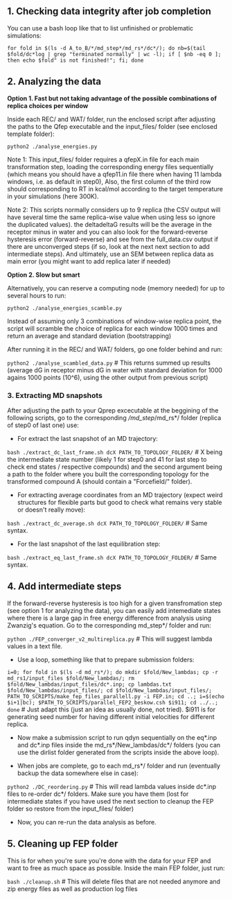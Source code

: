 ## **1. Checking data integrity after job completion**

You can use a bash loop like that to list unfinished or problematic simulations:

```for fold in $(ls -d A_to_B/*/md_step*/md_rs*/dc*/); do nb=$(tail $fold/dc*log | grep "terminated normally" | wc -l); if [ $nb -eq 0 ]; then echo $fold" is not finished!"; fi; done```


## **2. Analyzing the data**

**Option 1. Fast but not taking advantage of the possible combinations of replica choices per window**

Inside each REC/ and WAT/ folder, run the enclosed script after adjusting the paths to the Qfep executable and the input_files/ folder (see enclosed template folder):

```python2 ./analyse_energies.py```

Note 1: This input_files/ folder requires a qfepX.in file for each main transformation step, loading the corresponding energy files sequentially (which means you should have a qfep11.in file there when having 11 lambda windows, i.e. as default in step0), Also, the first column of the third row should corresponding to RT in kcal/mol according to the target temperature in your simulations (here 300K).

Note 2: This scripts normally considers up to 9 replica (the CSV output will have several time the same replica-wise value when using less so ignore the duplicated values). the deltadeltaG results will be the average in the receptor minus in water and you can also look for the forward-reverse hysteresis error (forward-reverse) and see from the full_data.csv output if there are unconverged steps (if so, look at the next next section to add intermediate steps). And ultimately, use an SEM between replica data as main error (you might want to add replica later if needed)

**Option 2. Slow but smart**

Alternatively, you can reserve a computing node (memory needed) for up to several hours to run:

```python2 ./analyse_energies_scamble.py```

Instead of assuming only 3 combinations of window-wise replica point, the script will scramble the choice of replica for each window 1000 times and return an average and standard deviation (bootstrapping)

After running it in the REC/ and WAT/ folders, go one folder behind and run: 

```python2 ./analyse_scambled_data.py``` # This returns summed up results (average dG in receptor minus dG in water with standard deviation for 1000 agains 1000 points (10^6), using the other output from previous script)

### **3. Extracting MD snapshots**

After adjusting the path to your Qprep excecutable at the beggining of the following scripts, go to the corresponding */md_step*/md_rs*/ folder (replica of step0 of last one) use:

- For extract the last snapshot of an MD trajectory:

```bash ./extract_dc_last_frame.sh dcX PATH_TO_TOPOLOGY_FOLDER/``` # X being the intermediate state number (likely 1 for step0 and 41 for last step to check end states / respective compounds) and the second argument being a path to the folder where you built the corresponding topology for the transformed compound A (should contain a "Forcefield/" folder).

- For extracting average coordinates from an MD trajectory (expect weird structures for flexible parts but good to check what remains very stable or doesn't really move):

```bash ./extract_dc_average.sh dcX PATH_TO_TOPOLOGY_FOLDER/``` # Same syntax.

 - For the last snapshot of the last equilibration step:

```bash ./extract_eq_last_frame.sh dcX PATH_TO_TOPOLOGY_FOLDER/``` # Same syntax.

## **4. Add intermediate steps**

If the forward-reverse hysteresis is too high for a given transfromation step (see option 1 for analyzing the data), you can easily add intemediate states where there is a large gap in free energy difference from analysis using Zwanzig's equation. Go to the corresponding md_step*/ folder and run:

```python ./FEP_converger_v2_multireplica.py``` # This will suggest lambda values in a text file.

- Use a loop, something like that to prepare submission folders:

```i=0; for fold in $(ls -d md_rs*/); do mkdir $fold/New_lambdas; cp -r md_rs1/input_files $fold/New_lambdas/; rm $fold/New_lambdas/input_files/dc*.inp; cp lambdas.txt $fold/New_lambdas/input_files/; cd $fold/New_lambdas/input_files/; PATH_TO_SCRIPTS/make_fep_files_parallell.py -i FEP.in; cd ..; i=$(echo $i+1|bc); $PATH_TO_SCRIPTS/parallel_FEP2_beskow.csh $i911; cd ../..; done``` # Just adapt this (just an idea as usually done, not tried). $i911 is for generating seed number for having different initial velocities for different replica.

- Now make a submission script to run qdyn sequentially on the eq*.inp and dc*.inp files inside the md_rs*/New_lambdas/dc*/ folders (you can use the dirlist folder generated from the scripts inside the above loop).

- When jobs are complete, go to each md_rs*/ folder and run (eventually backup the data somewhere else in case):

```python2 ./DC_reordering.py``` # This will read lambda values inside dc*.inp files to re-order dc*/ folders. Make sure you have them (lost for intermediate states if you have used the next section to cleanup the FEP folder so restore from the input_files/ folder)

- Now, you can re-run the data analysis as before.

## **5. Cleaning up FEP folder**

This is for when you're sure you're done with the data for your FEP and want to free as much space as possible. Inside the main FEP folder, just run:

```bash ./cleanup.sh``` # This will delete files that are not needed anymore and zip energy files as well as production log files
